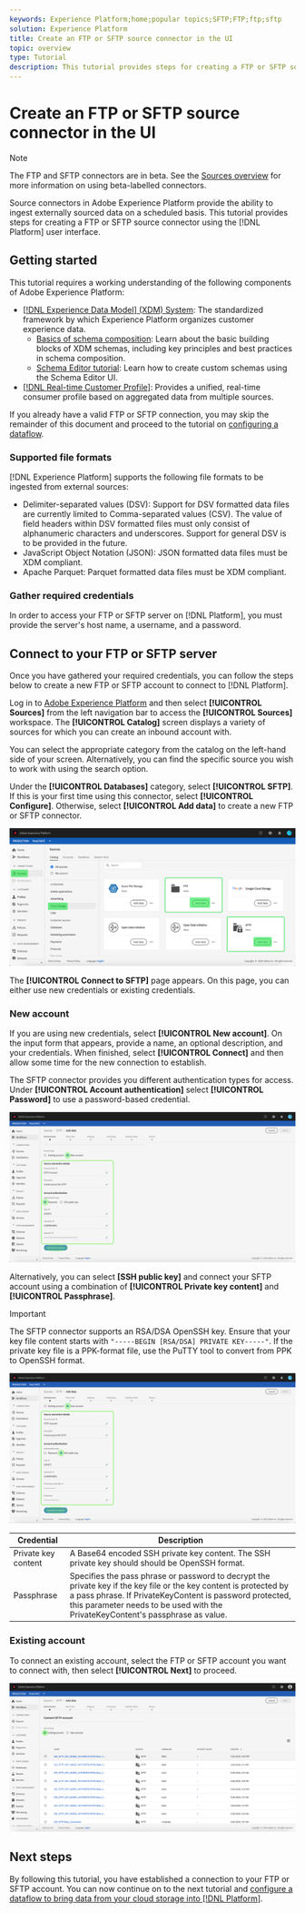 ```yaml
---
keywords: Experience Platform;home;popular topics;SFTP;FTP;ftp;sftp
solution: Experience Platform
title: Create an FTP or SFTP source connector in the UI
topic: overview
type: Tutorial
description: This tutorial provides steps for creating a FTP or SFTP source connector using the Platform user interface.
---
```


# Create an FTP or SFTP source connector in the UI

>[!NOTE]
>
>The FTP and SFTP connectors are in beta. See the [Sources overview](../../../../home.md#terms-and-conditions) for more information on using beta-labelled connectors.

Source connectors in Adobe Experience Platform provide the ability to ingest externally sourced data on a scheduled basis. This tutorial provides steps for creating a FTP or SFTP source connector using the [!DNL Platform] user interface.

## Getting started

This tutorial requires a working understanding of the following components of Adobe Experience Platform:

*   [[!DNL Experience Data Model] (XDM) System](../../../../../xdm/home.md): The standardized framework by which Experience Platform organizes customer experience data.
    *   [Basics of schema composition](../../../../../xdm/schema/composition.md): Learn about the basic building blocks of XDM schemas, including key principles and best practices in schema composition.
    *   [Schema Editor tutorial](../../../../../xdm/tutorials/create-schema-ui.md): Learn how to create custom schemas using the Schema Editor UI.
*   [[!DNL Real-time Customer Profile]](../../../../../profile/home.md): Provides a unified, real-time consumer profile based on aggregated data from multiple sources.

If you already have a valid FTP or SFTP connection, you may skip the remainder of this document and proceed to the tutorial on [configuring a dataflow](../../dataflow/batch/cloud-storage.md).

### Supported file formats

[!DNL Experience Platform] supports the following file formats to be ingested from external sources:

*   Delimiter-separated values (DSV): Support for DSV formatted data files are currently limited to Comma-separated values (CSV). The value of field headers within DSV formatted files must only consist of alphanumeric characters and underscores. Support for general DSV is to be provided in the future.
*   JavaScript Object Notation (JSON): JSON formatted data files must be XDM compliant.
*   Apache Parquet: Parquet formatted data files must be XDM compliant.

### Gather required credentials

In order to access your FTP or SFTP server on [!DNL Platform], you must provide the server's host name, a username, and a password. 

## Connect to your FTP or SFTP server

Once you have gathered your required credentials, you can follow the steps below to create a new FTP or SFTP account to connect to [!DNL Platform].

Log in to [Adobe Experience Platform](https://platform.adobe.com) and then select **[!UICONTROL Sources]** from the left navigation bar to access the **[!UICONTROL Sources]** workspace. The **[!UICONTROL Catalog]** screen displays a variety of sources for which you can create an inbound account with.

You can select the appropriate category from the catalog on the left-hand side of your screen. Alternatively, you can find the specific source you wish to work with using the search option.

Under the **[!UICONTROL Databases]** category, select **[!UICONTROL SFTP]**. If this is your first time using this connector, select **[!UICONTROL Configure]**. Otherwise, select **[!UICONTROL Add data]** to create a new FTP or SFTP connector.

![catalog](../../../../images/tutorials/create/sftp/catalog.png)

The **[!UICONTROL Connect to SFTP]** page appears. On this page, you can either use new credentials or existing credentials.

### New account

If you are using new credentials, select **[!UICONTROL New account]**. On the input form that appears, provide a name, an optional description, and your credentials. When finished, select **[!UICONTROL Connect]** and then allow some time for the new connection to establish.

The SFTP connector provides you different authentication types for access. Under **[!UICONTROL Account authentication]** select **[!UICONTROL Password]** to use a password-based credential.

![connect-password](../../../../images/tutorials/create/sftp/password.png)

Alternatively, you can select **[SSH public key]** and connect your SFTP account using a combination of **[!UICONTROL Private key content]** and **[!UICONTROL Passphrase]**.

>[!IMPORTANT]
>
>The SFTP connector supports an RSA/DSA OpenSSH key. Ensure that your key file content starts with `"-----BEGIN [RSA/DSA] PRIVATE KEY-----"`. If the private key file is a PPK-format file, use the PuTTY tool to convert from PPK to OpenSSH format.

![connect-ssh](../../../../images/tutorials/create/sftp/ssh.png)

| Credential | Description |
| ---------- | ----------- |
| Private key content | A Base64 encoded SSH private key content. The SSH private key should should be OpenSSH format. |
| Passphrase | Specifies the pass phrase or password to decrypt the private key if the key file or the key content is protected by a pass phrase. If PrivateKeyContent is password protected, this parameter needs to be used with the PrivateKeyContent's passphrase as value. |

### Existing account

To connect an existing account, select the FTP or SFTP account you want to connect with, then select **[!UICONTROL Next]** to proceed.

![existing](../../../../images/tutorials/create/sftp/existing.png)

## Next steps

By following this tutorial, you have established a connection to your FTP or SFTP account. You can now continue on to the next tutorial and [configure a dataflow to bring data from your cloud storage into [!DNL Platform]](../../dataflow/batch/cloud-storage.md).